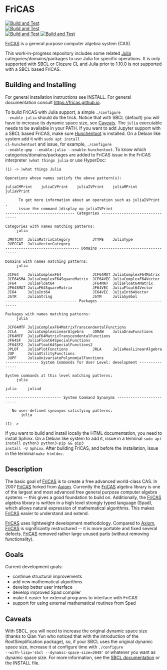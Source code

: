 # FriCAS

[![Build and Test](https://github.com/gvanuxem/fricas/actions/workflows/linuxJulia_sbcl.yml/badge.svg)](https://github.com/gvanuxem/fricas/actions/workflows/linuxJulia_sbcl.yml)\
[![Build and Test](https://github.com/gvanuxem/fricas/actions/workflows/linuxJulia_ccl.yml/badge.svg)](https://github.com/gvanuxem/fricas/actions/workflows/linuxJulia_ccl.yml)\
[![Build and Test](https://github.com/gvanuxem/fricas/actions/workflows/macOSJulia_sbcl.yml/badge.svg)](https://github.com/gvanuxem/fricas/actions/workflows/macOSJulia_sbcl.yml)
[![Build and Test](https://github.com/gvanuxem/fricas/actions/workflows/windowsJulia_sbcl.yml/badge.svg)](https://github.com/gvanuxem/fricas/actions/workflows/windowsJulia_sbcl.yml)

[FriCAS](https://fricas.github.io) is a general purpose computer algebra
system (CAS).

This work-in-progress repository includes some related [Julia](https://julialang.org)
categories/domains/packages to use Julia for specific operations.
It is only supported with SBCL or Clozure CL and Julia prior to 1.10.0 is
not supported with a SBCL based FriCAS.

## Building and Installing

For general installation instructions see INSTALL. For general documentation
consult <https://fricas.github.io>.

To build FriCAS with Julia support, a simple
<code>./configure --enable-julia</code> should do the trick.
Notice that with SBCL (default) you will have to increase its dynamic space size, see [Caveats](#caveats).
The <code>julia</code> executable needs to be available in your PATH.
If you want to add Jupyter support with a SBCL based FriCAS, make sure [Hunchentoot](https://edicl.github.io/hunchentoot/) is installed.
On a Debian like system add it with <code>sudo apt install cl-hunchentoot</code>
and issue, for example,
<code>./configure --enable-gmp --enable-julia --enable-hunchentoot</code>.
To know which categories/domains/packages are added to FriCAS issue in the
FriCAS interpreter <code>)what things julia</code> or use HyperDoc:

```
(1) -> )what things Julia

Operations whose names satisfy the above pattern(s):

juliaCMPrint    juliaCVPrint    juliaIVPrint    juliaMPrint
juliaVPrint

      To get more information about an operation such as juliaIVPrint ,
      issue the command )display op juliaIVPrint
------------------------------- Categories --------------------------------

Categories with names matching patterns:
     julia

 JMATCAT  JuliaMatrixCategory          JTYPE    JuliaType
 JVECCAT  JuliaVectorCategory
--------------------------------- Domains ---------------------------------

Domains with names matching patterns:
     julia

 JCF64    JuliaComplexF64              JCF64MAT JuliaComplexF64Matrix
 JCF64SMA JuliaComplexF64SquareMatrix  JCF64VEC JuliaComplexF64Vector
 JF64     JuliaFloat64                 JF64MAT  JuliaFloat64Matrix
 JF64SMAT JuliaF64SquareMatrix         JF64VEC  JuliaFloat64Vector
 JI64     JuliaInt64                   JI64VEC  JuliaInt64Vector
 JSTR     JuliaString                  JSYM     JuliaSymbol
-------------------------------- Packages ---------------------------------

Packages with names matching patterns:
     julia

 JCF64MTF JuliaComplexF64MatrixTranscendentalFunctions
 JCLA     JuliaComplexLinearAlgebra    JDRAW    JuliaDrawFunctions
 JF64MTF  JuliaF64MatrixTranscendentalFunctions
 JF64SF   JuliaFloat64SpecialFunctions
 JF64SF2  JuliaFloat64SpecialFunctions2
 JPLOT    JuliaPlotFunctions           JRLA     JuliaRealLinearAlgebra
 JUF      JuliaUtilityFunctions
 JUPF     JuliaUnivariatePolynomialFunctions
--------------- System Commands for User Level: development ---------------

System commands at this level matching patterns:
     julia

julia     juliad

------------------------- System Command Synonyms -------------------------

   No user-defined synonyms satisfying patterns:
       julia

(1) ->
```

If you want to build and install locally the HTML documentation,
you need to install Sphinx. On a Debian like system to add it, issue in a
terminal <code>sudo apt install python3 python3-pip && pip3 install -U Sphinx</code>.
After building FriCAS, and before the installation, issue in the terminal
<code>make htmldoc</code>.

## Description

The basic goal of [FriCAS](https://fricas.github.io) is to create a free
advanced world-class CAS. In 2007 [FriCAS](https://fricas.github.io)
forked from [Axiom](http://axiom-developer.org). Currently the
[FriCAS](https://fricas.github.io) algebra library is one of the largest
and most advanced free general purpose computer algebra systems \-- this
gives a good foundation to build on. Additionally, the
[FriCAS](https://fricas.github.io) algebra library is written in a high
level strongly typed language (Spad), which allows natural expression of
mathematical algorithms. This makes [FriCAS](https://fricas.github.io)
easier to understand and extend.

[FriCAS](https://fricas.github.io) uses lightweight development
methodology. Compared to [Axiom](http://axiom-developer.org),
[FriCAS](https://fricas.github.io) is significantly restructured \-- it
is more portable and fixed several defects.
[FriCAS](https://fricas.github.io) removed rather large unused parts
(without removing functionality).

## Goals

Current development goals:

-   continue structural improvements
-   add new mathematical algorithms
-   develop better user interface
-   develop improved Spad compiler
-   make it easier for external programs to interface with FriCAS
-   support for using external mathematical routines from Spad

## Caveats

With SBCL, you will need to increase the original dynamic space size (thanks to Qian Yun who noticed that with the introduction of the RootSimplification package), so, if your SBCL uses the original dynamic space size, increase it at configure time with <code>./configure --with-lisp='sbcl --dynamic-space-size=2048'</code> or whatever you want as dynamic space size. For more information, see the [SBCL documentation](https://www.sbcl.org/manual/index.html) or the INSTALL file.
